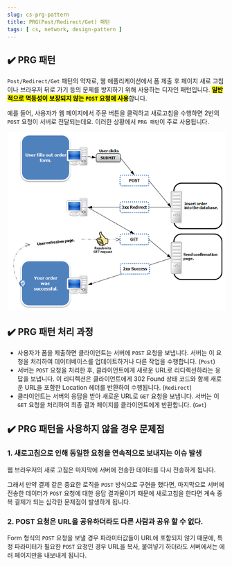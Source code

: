 ```yaml
---
slug: cs-prg-pattern
title: PRG(Post/Redirect/Get) 패턴
tags: [ cs, network, design-pattern ]
---
```


## ✔️ PRG 패턴
`Post/Redirect/Get` 패턴의 약자로, 웹 애플리케이션에서 폼 제출 후 페이지 새로 고침이나 브라우저 뒤로 가기 등의 문제를 방지하기 위해 사용하는 디자인 패턴입니다.
<mark>**일반적으로 멱등성이 보장되지 않는 `POST` 요청에 사용**</mark>합니다.

예를 들어, 사용자가 웹 페이지에서 주문 버튼을 클릭하고 새로고침을 수행하면 2번의 `POST` 요청이 서버로 전달되는데요. 이러한 상황에서 `PRG 패턴`이 주로 사용됩니다.

![PRG Pattern](img/prg-pattern.png)

## ✔️ PRG 패턴 처리 과정
* 사용자가 폼을 제출하면 클라이언트는 서버에 `POST` 요청을 보냅니다. 서버는 이 요청을 처리하여 데이터베이스를 업데이트하거나 다른 작업을 수행합니다. (`Post`)
* 서버는 `POST` 요청을 처리한 후, 클라이언트에게 새로운 URL로 리디렉션하라는 응답을 보냅니다. 이 리디렉션은 클라이언트에게 302 Found 상태 코드와 함께 새로운 URL을 포함한 Location 헤더를 반환하여 수행됩니다. (`Redirect`)
* 클라이언트는 서버의 응답을 받아 새로운 URL로 `GET` 요청을 보냅니다. 서버는 이 `GET` 요청을 처리하여 최종 결과 페이지를 클라이언트에게 반환합니다. (`Get`)

## ✔️ PRG 패턴을 사용하지 않을 경우 문제점
### 1. 새로고침으로 인해 동일한 요청을 연속적으로 보내지는 이슈 발생
웹 브라우저의 새로 고침은 마지막에 서버에 전송한 데이터를 다시 전송하게 됩니다.

그래서 만약 결제 같은 중요한 로직을 `POST` 방식으로 구현을 했다면, 마지막으로 서버에 전송한 데이터가 `POST` 요청에 대한 응답 결과물이기 때문에 새로고침을 한다면 계속 중복 결제가 되는 심각한 문제점이 발생하게 됩니다.

### 2. POST 요청은 URL을 공유하더라도 다른 사람과 공유 할 수 없다.
Form 형식의 `POST` 요청을 보낼 경우 파라미터값들이 URL에 포함되지 않기 때문에,
특정 파라미터가 필요한 `POST` 요청인 경우 URL을 복사, 붙여넣기 하더라도 서버에서는 에러 페이지만을 내보내게 됩니다.